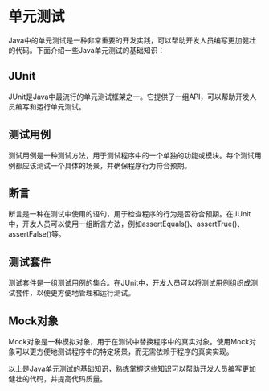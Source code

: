 # 单元测试

Java中的单元测试是一种非常重要的开发实践，可以帮助开发人员编写更加健壮的代码。下面介绍一些Java单元测试的基础知识：

## JUnit

JUnit是Java中最流行的单元测试框架之一。它提供了一组API，可以帮助开发人员编写和运行单元测试。

## 测试用例

测试用例是一种测试方法，用于测试程序中的一个单独的功能或模块。每个测试用例都应该测试一个具体的场景，并确保程序行为符合预期。

## 断言

断言是一种在测试中使用的语句，用于检查程序的行为是否符合预期。在JUnit中，开发人员可以使用一组断言方法，例如assertEquals()、assertTrue()、assertFalse()等。

## 测试套件

测试套件是一组测试用例的集合。在JUnit中，开发人员可以将测试用例组织成测试套件，以便更方便地管理和运行测试。

## Mock对象

Mock对象是一种模拟对象，用于在测试中替换程序中的真实对象。使用Mock对象可以更方便地测试程序中的特定场景，而无需依赖于程序的真实实现。

以上是Java单元测试的基础知识，熟练掌握这些知识可以帮助开发人员编写更加健壮的代码，并提高代码质量。
